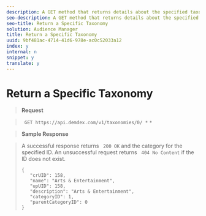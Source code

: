 ```yaml
---
description: A GET method that returns details about the specified taxonomic category.
seo-description: A GET method that returns details about the specified taxonomic category.
seo-title: Return a Specific Taxonomy
solution: Audience Manager
title: Return a Specific Taxonomy
uuid: 9bf481ac-4714-41d6-978e-ac0c52033a12
index: y
internal: n
snippet: y
translate: y
---
```


# Return a Specific Taxonomy


>**Request** 

>` GET https://api.demdex.com/v1/taxonomies/0/ *` <categoryId>`*` 

>**Sample Response** 

>A successful response returns ` 200 OK` and the category for the specified ID. An unsuccessful request returns ` 404 No Content` if the ID does not exist. 
>
>```
>{ 
>    "crUID": 158, 
>    "name": "Arts & Entertainment", 
>    "upUID": 158, 
>    "description": "Arts & Entertainment", 
>    "categoryID": 1, 
>    "parentCategoryID": 0 
>}
>```
